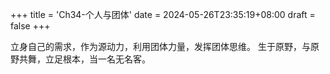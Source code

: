 +++
title = 'Ch34-个人与团体'
date = 2024-05-26T23:35:19+08:00
draft = false
+++

立身自己的需求，作为源动力，利用团体力量，发挥团体思维。
生于原野，与原野共舞，立足根本，当一名无名客。
